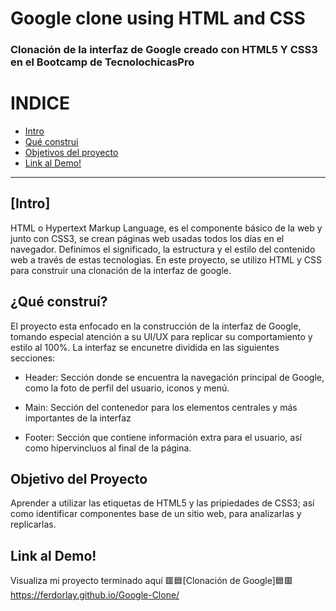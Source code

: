 # Google clone using HTML and CSS
### Clonación de la interfaz de Google creado con HTML5 Y CSS3 en el Bootcamp de TecnolochicasPro

# INDICE
* [Intro](https://github.com/FerDorLay/Google-Clone/blob/main/README.md#intro)
* [Qué construi]()
* [Objetivos del proyecto]()
* [Link al Demo!]()
***


## [Intro]
HTML o Hypertext Markup Language, es el componente básico de la web y junto con CSS3, se crean páginas web usadas todos los días en el navegador. Definimos el significado, la estructura y el estilo del contenido web a través de estas tecnologias.
En este proyecto, se utilizo HTML y CSS para construir una clonación de la interfaz de google.

## ¿Qué construí?
El proyecto esta enfocado en la construcción de la interfaz de Google, tomando especial atención a su UI/UX para replicar su comportamiento y estilo al 100%. La interfaz se encunetre dividida en las siguientes secciones:

* Header: Sección donde se encuentra la navegación principal de Google, como la foto de perfil del usuario, iconos y menú.

* Main: Sección del contenedor para los elementos centrales y más importantes de la interfaz 

* Footer: Sección que contiene información extra para el usuario, así como hipervincluos al final de la página.

## Objetivo del Proyecto
Aprender a utilizar las etiquetas de HTML5 y las pripiedades de CSS3; así como identificar componentes base de un sitio web, para analizarlas y replicarlas.

## Link al Demo!
Visualiza mi proyecto terminado aquí 🟥🟦[Clonación de Google]🟦🟥
https://ferdorlay.github.io/Google-Clone/




